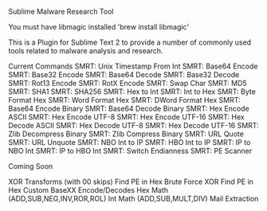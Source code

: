 Sublime Malware Research Tool

You must have libmagic installed
'brew install libmagic'


This is a Plugin for Sublime Text 2 to provide a number of commonly used tools related to malware analysis and research.

Current Commands
SMRT: Unix Timestamp From Int
SMRT: Base64 Encode
SMRT: Base32 Encode
SMRT: Base64 Decode
SMRT: Base32 Decode
SMRT: Rot13 Encode
SMRT: RotX Encode
SMRT: Swap Char
SMRT: MD5
SMRT: SHA1
SMRT: SHA256
SMRT: Hex to Int
SMRT: Int to Hex
SMRT: Byte Format Hex
SMRT: Word Format Hex
SMRT: DWord Format Hex
SMRT: Base64 Encode Binary
SMRT: Base64 Decode Binary
SMRT: Hex Encode ASCII
SMRT: Hex Encode UTF-8
SMRT: Hex Encode UTF-16
SMRT: Hex Decode ASCII
SMRT: Hex Decode UTF-8
SMRT: Hex Decode UTF-16
SMRT: Zlib Decompress Binary
SMRT: Zlib Compress Binary
SMRT: URL Quote
SMRT: URL Unquote
SMRT: NBO Int to IP
SMRT: HBO Int to IP
SMRT: IP to NBO Int
SMRT: IP to HBO Int
SMRT: Switch Endianness
SMRT: PE Scanner

Coming Soon


XOR Transforms (with 00 skips)
Find PE in Hex
Brute Force XOR Find PE in Hex
Custom BaseXX Encode/Decodes
Hex Math (ADD,SUB,NEG,INV,ROR,ROL)
Int Math (ADD,SUB,MULT,DIV)
Mail Extraction